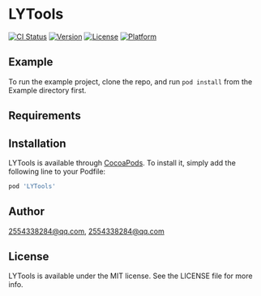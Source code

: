 # LYTools

[![CI Status](https://img.shields.io/travis/2554338284@qq.com/LYTools.svg?style=flat)](https://travis-ci.org/2554338284@qq.com/LYTools)
[![Version](https://img.shields.io/cocoapods/v/LYTools.svg?style=flat)](https://cocoapods.org/pods/LYTools)
[![License](https://img.shields.io/cocoapods/l/LYTools.svg?style=flat)](https://cocoapods.org/pods/LYTools)
[![Platform](https://img.shields.io/cocoapods/p/LYTools.svg?style=flat)](https://cocoapods.org/pods/LYTools)

## Example

To run the example project, clone the repo, and run `pod install` from the Example directory first.

## Requirements

## Installation

LYTools is available through [CocoaPods](https://cocoapods.org). To install
it, simply add the following line to your Podfile:

```ruby
pod 'LYTools'
```

## Author

2554338284@qq.com, 2554338284@qq.com

## License

LYTools is available under the MIT license. See the LICENSE file for more info.
